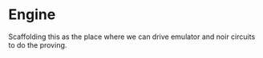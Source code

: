# Engine

Scaffolding this as the place where we can drive emulator and noir circuits to do the proving.